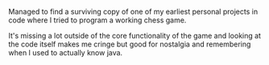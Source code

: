 Managed to find a surviving copy of one of my earliest personal projects in code where I tried to program a working chess game.

It's missing a lot outside of the core functionality of the game and looking at the code itself makes me cringe but good for nostalgia and remembering when I used to actually know java.
